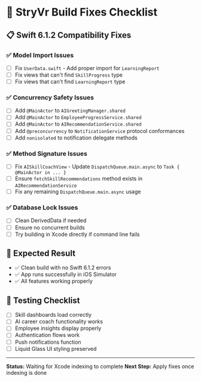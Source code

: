 # 🚀 StryVr Build Fixes Checklist

## 📋 **Swift 6.1.2 Compatibility Fixes**

### ✅ **Model Import Issues**
- [ ] Fix `UserData.swift` - Add proper import for `LearningReport`
- [ ] Fix views that can't find `SkillProgress` type
- [ ] Fix views that can't find `LearningReport` type

### ✅ **Concurrency Safety Issues**
- [ ] Add `@MainActor` to `AIGreetingManager.shared`
- [ ] Add `@MainActor` to `EmployeeProgressService.shared`
- [ ] Add `@MainActor` to `AIRecommendationService.shared`
- [ ] Add `@preconcurrency` to `NotificationService` protocol conformances
- [ ] Add `nonisolated` to notification delegate methods

### ✅ **Method Signature Issues**
- [ ] Fix `AISkillCoachView` - Update `DispatchQueue.main.async` to `Task { @MainActor in ... }`
- [ ] Ensure `fetchSkillRecommendations` method exists in `AIRecommendationService`
- [ ] Fix any remaining `DispatchQueue.main.async` usage

### ✅ **Database Lock Issues**
- [ ] Clean DerivedData if needed
- [ ] Ensure no concurrent builds
- [ ] Try building in Xcode directly if command line fails

## 🎯 **Expected Result**
- ✅ Clean build with no Swift 6.1.2 errors
- ✅ App runs successfully in iOS Simulator
- ✅ All features working properly

## 📱 **Testing Checklist**
- [ ] Skill dashboards load correctly
- [ ] AI career coach functionality works
- [ ] Employee insights display properly
- [ ] Authentication flows work
- [ ] Push notifications function
- [ ] Liquid Glass UI styling preserved

---
**Status:** Waiting for Xcode indexing to complete
**Next Step:** Apply fixes once indexing is done 
